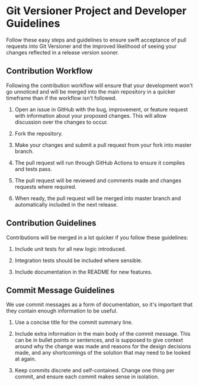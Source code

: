 # Git Versioner Project and Developer Guidelines
Follow these easy steps and guidelines to ensure swift acceptance of pull requests into Git Versioner and the improved likelihood of seeing your changes reflected in a release version sooner.

## Contribution Workflow
Following the contribution workflow will ensure that your development won't go unnoticed and will be merged into the main repository in a quicker timeframe than if the workflow isn't followed.

1. Open an issue in GitHub with the bug, improvement, or feature request with information about your proposed changes. This will allow discussion over the changes to occur.

2. Fork the repository.

3. Make your changes and submit a pull request from your fork into master branch.

4. The pull request will run through GitHub Actions to ensure it compiles and tests pass. 

5. The pull request will be reviewed and comments made and changes requests where required.

5. When ready, the pull request will be merged into master branch and automatically included in the next release.

## Contribution Guidelines

Contributions will be merged in a lot quicker if you follow these guidelines:

1. Include unit tests for all new logic introduced.

2. Integration tests should be included where sensible.

3. Include documentation in the README for new features. 

## Commit Message Guidelines

We use commit messages as a form of documentation, so it's important that they contain enough information to be useful.

1. Use a concise title for the commit summary line.

2. Include extra information in the main body of the commit message. This can be in bullet points or sentences, and is supposed to give context around why the change was made and reasons for the design decisions made, and any shortcomings of the solution that may need to be looked at again.

3. Keep commits discrete and self-contained. Change one thing per commit, and ensure each commit makes sense in isolation.

